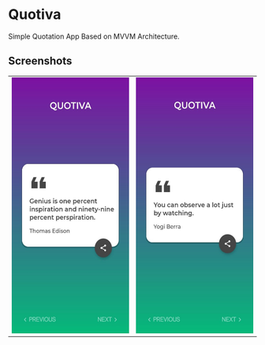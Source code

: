 # Quotiva
Simple Quotation App Based on MVVM Architecture.

## Screenshots
<table>
<tr>
    <td><img src="https://github.com/SatyamSoni23/Quotiva/blob/master/Screenshots/1.jpeg" width=300 height=520 padding = "20"/></td>
    <td><img src="https://github.com/SatyamSoni23/Quotiva/blob/master/Screenshots/2.jpeg" width=300 height=520 padding = "20"/></td>
    </tr>
</table>
